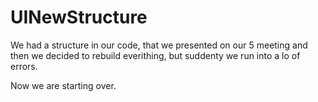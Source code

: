 # UINewStructure

We had a structure in our code, that we presented on our 5 meeting and then we decided to rebuild everithing, but suddenty we run into a lo of errors.

Now we are starting over.
